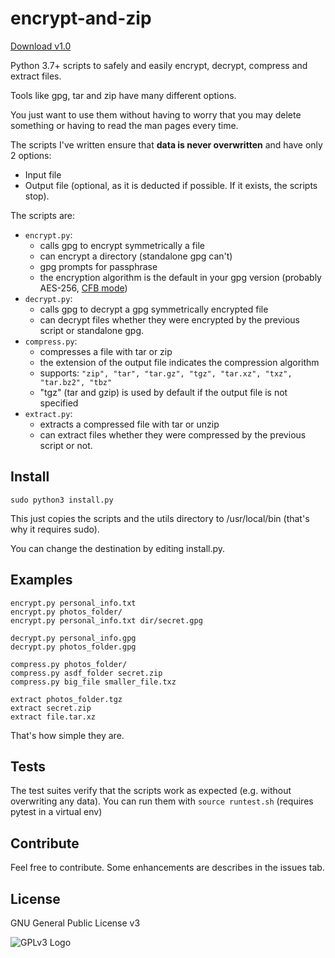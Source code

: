 # encrypt-and-zip
[Download v1.0](https://github.com/carles-garcia/encrypt-and-zip/releases/tag/v1.0)

Python 3.7+ scripts to safely and easily encrypt, decrypt, compress and extract files.

Tools like gpg, tar and zip have many different options.

You just want to use them without having to worry that you may delete something or having to read the man pages every time.

The scripts I've written ensure that **data is never overwritten** and have only 2 options: 
- Input file 
- Output file (optional, as it is deducted if possible. If it exists, the scripts stop).

The scripts are:
- `encrypt.py`: 
    - calls gpg to encrypt symmetrically a file
    - can encrypt a directory (standalone gpg can't)
    - gpg prompts for passphrase
    - the encryption algorithm is the default in your gpg version (probably AES-256, [CFB mode](https://tools.ietf.org/html/rfc4880#section-13.9))
- `decrypt.py`: 
    - calls gpg to decrypt a gpg symmetrically encrypted file 
    - can decrypt files whether they were encrypted by the previous script or standalone gpg.
- `compress.py`: 
    - compresses a file with tar or zip
    - the extension of the output file indicates the compression algorithm
    - supports: `"zip", "tar", "tar.gz", "tgz", "tar.xz", "txz", "tar.bz2", "tbz"`
    - "tgz" (tar and gzip) is used by default if the output file is not specified
- `extract.py`: 
    - extracts a compressed file with tar or unzip
    - can extract files whether they were compressed by the previous script or not.


## Install
```
sudo python3 install.py
```
This just copies the scripts and the utils directory to /usr/local/bin (that's why it requires sudo). 

You can change the destination by editing install.py.

## Examples
``` 
encrypt.py personal_info.txt
encrypt.py photos_folder/
encrypt.py personal_info.txt dir/secret.gpg

decrypt.py personal_info.gpg
decrypt.py photos_folder.gpg 

compress.py photos_folder/
compress.py asdf_folder secret.zip
compress.py big_file smaller_file.txz

extract photos_folder.tgz
extract secret.zip
extract file.tar.xz
```
That's how simple they are.

## Tests
The test suites verify that the scripts work as expected (e.g. without overwriting any data).
You can run them with `source runtest.sh` (requires pytest in a virtual env)

## Contribute

Feel free to contribute. Some enhancements are describes in the issues tab.

## License

GNU General Public License v3

![GPLv3 Logo](https://www.gnu.org/graphics/gplv3-with-text-136x68.png "GPLv3 Logo")
